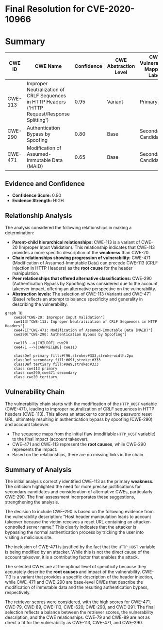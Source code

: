 # Final Resolution for CVE-2020-10966

# Summary
| CWE ID  | CWE Name                                                                           | Confidence | CWE Abstraction Level | CWE Vulnerability Mapping Label | CWE-Vulnerability Mapping Notes |
|---------|------------------------------------------------------------------------------------|------------|-----------------------|---------------------------------|---------------------------------|
| CWE-113 | Improper Neutralization of CRLF Sequences in HTTP Headers ('HTTP Request/Response Splitting') | 0.95       | Variant               | Primary CWE                     | Allowed                        |
| CWE-290 | Authentication Bypass by Spoofing                                                 | 0.80       | Base                  | Secondary Candidate             | Allowed                        |
| CWE-471 | Modification of Assumed-Immutable Data (MAID)                                    | 0.65       | Base                  | Secondary Candidate             | Allowed                        |

## Evidence and Confidence

*   **Confidence Score:** 0.90
*   **Evidence Strength:** HIGH

## Relationship Analysis
The analysis considered the following relationships in making a determination:
  - **Parent-child hierarchical relationships:** CWE-113 is a variant of CWE-20 (Improper Input Validation). This relationship indicates that CWE-113 provides a more specific description of the **weakness** than CWE-20.
  - **Chain relationships showing progression of vulnerability:** CWE-471 (Modification of Assumed-Immutable Data) can precede CWE-113 (CRLF Injection in HTTP Headers) as the **root cause** for the header manipulation.
  - **Peer relationships that offered alternative classifications:** CWE-290 (Authentication Bypass by Spoofing) was considered due to the account takeover impact, offering an alternative perspective on the vulnerability.
  - **Abstraction levels:** The selection of CWE-113 (Variant) and CWE-471 (Base) reflects an attempt to balance specificity and generality in describing the vulnerability.

```mermaid
graph TD
    cwe20["CWE-20: Improper Input Validation"]
    cwe113["CWE-113: Improper Neutralization of CRLF Sequences in HTTP Headers"]
    cwe471["CWE-471: Modification of Assumed-Immutable Data (MAID)"]
    cwe290["CWE-290: Authentication Bypass by Spoofing"]

    cwe113 -->|CHILDOF| cwe20
    cwe471 -->|CANPRECEDE| cwe113
    
    classDef primary fill:#f96,stroke:#333,stroke-width:2px
    classDef secondary fill:#69f,stroke:#333
    classDef tertiary fill:#9e9,stroke:#333
    class cwe113 primary
    class cwe290,cwe471 secondary
    class cwe20 tertiary
```

## Vulnerability Chain
The vulnerability chain starts with the modification of the `HTTP_HOST` variable (CWE-471), leading to improper neutralization of CRLF sequences in HTTP headers (CWE-113). This allows an attacker to control the password reset URL, ultimately resulting in authentication bypass by spoofing (CWE-290) and account takeover.
  - The sequence maps from the initial flaw (modifiable `HTTP_HOST` variable) to the final impact (account takeover).
  - CWE-471 and CWE-113 represent the **root causes**, while CWE-290 represents the impact.
  - Based on the relationships, there are no missing links in the chain.

## Summary of Analysis
The initial analysis correctly identified CWE-113 as the primary **weakness**. The criticism highlighted the need for more precise justifications for secondary candidates and consideration of alternative CWEs, particularly CWE-290. The final assessment incorporates these suggestions, strengthening the analysis.

The decision to include CWE-290 is based on the following evidence from the vulnerability description: "Host header manipulation leads to account takeover because the victim receives a reset URL containing an attacker-controlled server name." This clearly indicates that the attacker is bypassing the normal authentication process by tricking the user into visiting a malicious site.

The inclusion of CWE-471 is justified by the fact that the `HTTP_HOST` variable is being modified by an attacker. While this is not the direct cause of the account takeover, it is a contributing factor that enables the attack.

The selected CWEs are at the optimal level of specificity because they accurately describe the **root causes** and impact of the vulnerability. CWE-113 is a variant that provides a specific description of the header injection, while CWE-471 and CWE-290 are base-level CWEs that describe the modification of immutable data and the resulting authentication bypass, respectively.

The retriever scores were considered, with the high scores for CWE-471, CWE-79, CWE-89, CWE-113, CWE-620, CWE-290, and CWE-291. The final selection reflects a balance between the retriever scores, the vulnerability description, and the CWE relationships. CWE-79 and CWE-89 are not as direct a fit for the vulnerability as CWE-113, CWE-471, and CWE-290.